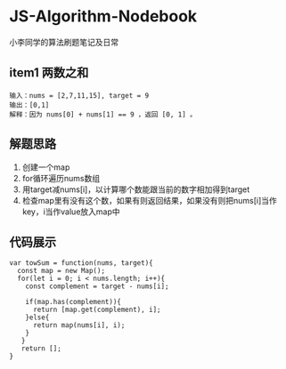 # JS-Algorithm-Nodebook
小李同学的算法刷题笔记及日常

## item1 两数之和

``` 
输入：nums = [2,7,11,15], target = 9
输出：[0,1]
解释：因为 nums[0] + nums[1] == 9 ，返回 [0, 1] 。
```

## 解题思路
1. 创建一个map
2. for循环遍历nums数组
3. 用target减nums[i]，以计算哪个数能跟当前的数字相加得到target
4. 检查map里有没有这个数，如果有则返回结果，如果没有则把nums[i]当作key，i当作value放入map中

## 代码展示
```
var towSum = function(nums, target){
  const map = new Map();
  for(let i = 0; i < nums.length; i++){
    const complement = target - nums[i];
    
    if(map.has(complement)){
      return [map.get(complement), i];
    }else{
      return map(nums[i], i);
    }
   }
   return [];
}

```


